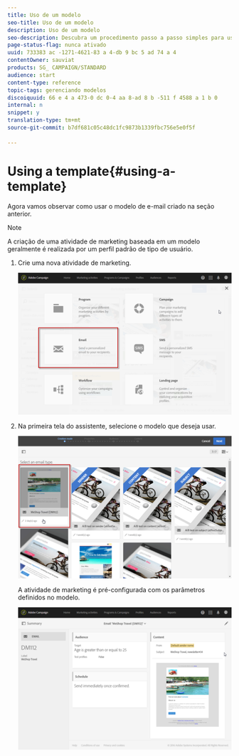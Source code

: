 ```yaml
---
title: Uso de um modelo
seo-title: Uso de um modelo
description: Uso de um modelo
seo-description: Descubra um procedimento passo a passo simples para usar um modelo existente.
page-status-flag: nunca ativado
uuid: 733383 ac -1271-4621-83 a 4-db 9 bc 5 ad 74 a 4
contentOwner: sauviat
products: SG_ CAMPAIGN/STANDARD
audience: start
content-type: reference
topic-tags: gerenciando modelos
discoiquuid: 66 e 4 a 473-0 dc 0-4 aa 8-ad 8 b -511 f 4588 a 1 b 0
internal: n
snippet: y
translation-type: tm+mt
source-git-commit: b7df681c05c48dc1fc9873b1339fbc756e5e0f5f

---
```



# Using a template{#using-a-template}

Agora vamos observar como usar o modelo de e-mail criado na seção anterior.

>[!NOTE]
>
>A criação de uma atividade de marketing baseada em um modelo geralmente é realizada por um perfil padrão de tipo de usuário.

1. Crie uma nova atividade de marketing.

   ![](assets/template_5.png)

1. Na primeira tela do assistente, selecione o modelo que deseja usar.

   ![](assets/template_6.png)

   A atividade de marketing é pré-configurada com os parâmetros definidos no modelo.

   ![](assets/template_7.png)

